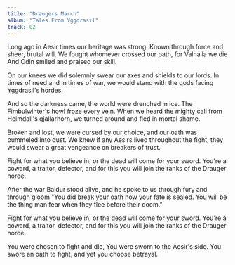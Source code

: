 ```yaml
---
title: "Draugers March"
album: "Tales From Yggdrasil"
track: 02
---
```


Long ago in Aesir times our heritage was strong.
Known through force and sheer, brutal will.
We fought whomever crossed our path, for Valhalla we die
And Odin smiled and praised our skill.

On our knees we did solemnly
swear our axes and shields to our lords.
In times of need and in times of war,
we would stand with the gods facing Yggdrasil's hordes.

And so the darkness came, the world were drenched in ice.
The Fimbulwinter's howl froze every vein.
When we heard the mighty call from Heimdall's gjallarhorn,
we turned around and fled in mortal shame.

Broken and lost, we were cursed by our choice,
and our oath was pummeled into dust.
We knew if any Aesirs lived throughout the fight,
they would swear a great vengeance on breakers of trust.

Fight for what you believe in,
or the dead will come for your sword.
You're a coward, a traitor, defector,
and for this you will join the ranks
of the Drauger horde.

After the war Baldur stood alive,
and he spoke to us through fury and through gloom
"You did break your oath now your fate is sealed.
You will be the thing man fear when they flee before their doom."

Fight for what you believe in,
or the dead will come for your sword.
You're a coward, a traitor, defector,
and for this you will join the ranks
of the Drauger horde.

You were chosen to fight and die,
You were sworn to the Aesir's side.
You swore an oath to fight,
and yet you choose betrayal.